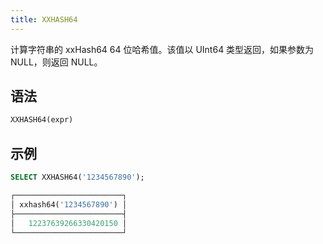 ```yaml
---
title: XXHASH64
---
```


计算字符串的 xxHash64 64 位哈希值。该值以 UInt64 类型返回，如果参数为 NULL，则返回 NULL。

## 语法

```sql
XXHASH64(expr)
```

## 示例

```sql
SELECT XXHASH64('1234567890');

┌────────────────────────┐
│ xxhash64('1234567890') │
├────────────────────────┤
│   12237639266330420150 │
└────────────────────────┘
```